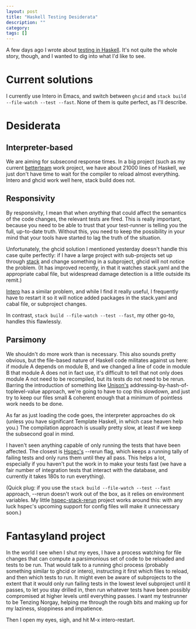 ```yaml
---
layout: post
title: "Haskell Testing Desiderata"
description: ""
category:
tags: []
---
```


A few days ago I wrote about
[testing in Haskell](https://www.shimweasel.com/2016/10/24/fast-tests-and-static-languages).
It's not quite the whole story, though, and I wanted to dig into what
I'd like to see.

# Current solutions

I currently use Intero in Emacs, and switch between ```ghcid``` and ```stack build --file-watch
--test --fast```. None of them is quite perfect, as I'll describe.

# Desiderata

## Interpreter-based

We are aiming for subsecond response times. In a big project (such as
my current [betterteam](https://www.betterteam.com/) work project, we
have about 21000 lines of Haskell, we just don't have time to wait for
the compiler to reload almost everything. Intero and ghcid work well
here, stack build does not.

## Responsivity

By responsivity, I mean that when _anything_ that could affect the
semantics of the code changes, the relevant tests are fired. This is
really important, because you need to be able to trust that your
test-runner is telling you the full, up-to-date truth. Without this,
you need to keep the possibility in your mind that your tools have
started to lag the truth of the situation.

Unfortunately, the ghcid solution I mentioned yesterday doesn't
handle this case quite perfectly: if I have a large project with
sub-projects set up through [stack](https://www.haskellstack.org/) and
change something in a subproject, ghcid will not notice the problem.
(It has improved recently, in that it watches stack.yaml and the
appropriate cabal file, but widespread damage detection is a little
outside its remit.)

[Intero](https://github.com/commercialhaskell/intero/) has a similar
problem, and while I find it really useful, I frequently have to
restart it so it will notice added packages in the stack.yaml and cabal
file, or subproject changes.

In contrast, ```stack build --file-watch --test --fast```, my other go-to,
handles this flawlessly.

## Parsimony

We shouldn't do more work than is necessary. This also sounds pretty
obvious, but the file-based nature of Haskell code militates against
us here: if module A depends on module B, and we changed a line of
code in module B that module A does not in fact use, it's difficult to
tell that not only does module A not need to be recompiled, but its
tests do not need to be rerun. Barring the introduction of something
like [Unison's](https://unisonweb.org/)
addressing-by-hash-of-toplevel-value approach, we're going to have to
cop this slowdown, and just try to keep our files small & coherent
enough that a minimum of pointless work needs to be done.

As far as just loading the code goes, the interpreter approaches do
ok (unless you have significant Template Haskell, in which case heaven
help you.) The compilation approach is usually pretty slow, at least if we
keep the subsecond goal in mind.

I haven't seen anything capable of only running the tests that
have been affected. The closest is
[Hspec's](http://hspec.github.io/) --rerun flag, which keeps a running
tally of failing tests and only runs them until they all pass. This
helps a lot, especially if you haven't put the work in to make your
tests fast (we have a fair number of integration tests that interact
with the database, and currently it takes 180s to run everything).

(Quick plug: if you use the ```stack build --file-watch --test
--fast``` approach, --rerun doesn't work out of the box, as it relies on
environment variables. My little
[hspec-stack-rerun](https://github.com/mwotton/hspec-stack-rerun)
project works around this: with any luck hspec's upcoming support for
config files will make it unnecessary soon.)

# Fantasyland project

In the world I see when I shut my eyes, I have a process watching for
file changes that can compute a parsimonious set of code to be
reloaded and tests to be run. That would talk to a running ghci
process (probably something similar to ghcid or intero), instructing it first
which files to reload, and then which tests to run. It might even be
aware of subprojects to the extent that it would only run failing
tests in the lowest level subproject until it passes, to let you stay
drilled in, then run whatever tests have been possibly compromised at
higher levels until everything passes. I want my testrunner to be
Tenzing Norgay, helping me through the rough bits and making up for my
laziness, sloppiness and impatience.

Then I open my eyes, sigh, and hit M-x intero-restart.
